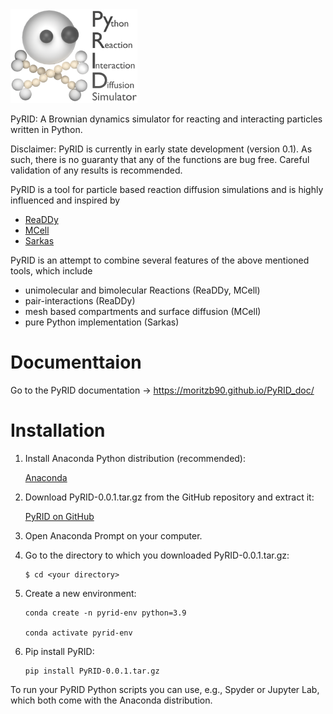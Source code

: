 <img src="PyRID_Logo_cropped.png" alt="PyRID" height=150px>

PyRID: A Brownian dynamics simulator for reacting and interacting particles written in Python.

Disclaimer: PyRID is currently in early state development (version 0.1). As such, there is no guaranty that any of the functions are bug free. Careful validation of any results is recommended.

PyRID is a tool for particle based reaction diffusion simulations and is highly influenced and inspired by 

- [ReaDDy](https://readdy.github.io/)
- [MCell](https://mcell.org/)
- [Sarkas](https://murillo-group.github.io/sarkas/)

PyRID is an attempt to combine several features of the above mentioned tools, which include

- unimolecular and bimolecular Reactions (ReaDDy, MCell)
- pair-interactions (ReaDDy)
- mesh based compartments and surface diffusion (MCell)
- pure Python implementation (Sarkas)

Documenttaion
=============

Go to the PyRID documentation -> https://moritzb90.github.io/PyRID_doc/

Installation
============

1. Install Anaconda Python distribution (recommended):

   [Anaconda](https://www.anaconda.com/products/distribution)


2. Download PyRID-0.0.1.tar.gz from the GitHub repository and extract it:

   [PyRID on GitHub](https://github.com/MoritzB90/PyRID)

3. Open Anaconda Prompt on your computer.

4. Go to the directory to which you downloaded PyRID-0.0.1.tar.gz:
   
   ```
   $ cd <your directory>
   ```

5. Create a new environment:

   ```
   conda create -n pyrid-env python=3.9

   conda activate pyrid-env
   ```

5. Pip install PyRID:

   ```
   pip install PyRID-0.0.1.tar.gz
   ```

To run your PyRID Python scripts you can use, e.g., Spyder or Jupyter Lab, which both come with the Anaconda distribution.